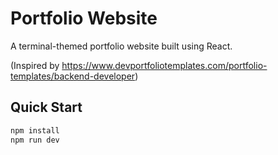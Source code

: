 # Portfolio Website

A terminal-themed portfolio website built using React.  
  
(Inspired by https://www.devportfoliotemplates.com/portfolio-templates/backend-developer)

## Quick Start
```bash
npm install
npm run dev
```